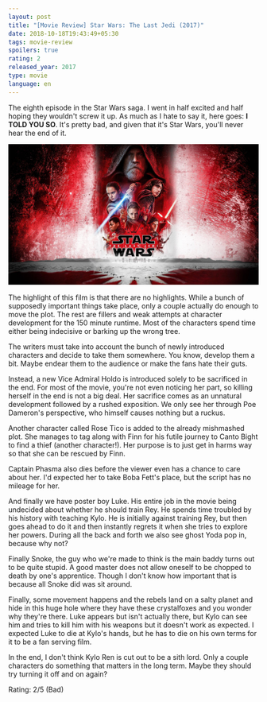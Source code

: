 ```yaml
---
layout: post
title: "[Movie Review] Star Wars: The Last Jedi (2017)"
date: 2018-10-18T19:43:49+05:30
tags: movie-review
spoilers: true
rating: 2
released_year: 2017
type: movie
language: en
---
```


The eighth episode in the Star Wars saga.
I went in half excited and half hoping they wouldn't screw it up.
As much as I hate to say it, here goes: **I TOLD YOU SO**.
It's pretty bad, and given that it's Star Wars, you'll never hear the end of it.

![Star Wars: The Last Jedi (2017)](/img/movie-poster-star-wars-the-last-jedi-2017.jpg 'Star Wars: The Last Jedi (2017)')

The highlight of this film is that there are no highlights.
While a bunch of supposedly important things take place, only a couple actually do enough to move the plot.
The rest are fillers and weak attempts at character development for the 150 minute runtime.
Most of the characters spend time either being indecisive or barking up the wrong tree.

The writers must take into account the bunch of newly introduced characters and decide to take them somewhere.
You know, develop them a bit.
Maybe endear them to the audience or make the fans hate their guts.

Instead, a new Vice Admiral Holdo is introduced solely to be sacrificed in the end.
For most of the movie, you're not even noticing her part, so killing herself in the end is not a big deal.
Her sacrifice comes as an unnatural development followed by a rushed exposition.
We only see her through Poe Dameron's perspective, who himself causes nothing but a ruckus.

Another character called Rose Tico is added to the already mishmashed plot.
She manages to tag along with Finn for his futile journey to Canto Bight to find a thief (another character!).
Her purpose is to just get in harms way so that she can be rescued by Finn.

Captain Phasma also dies before the viewer even has a chance to care about her.
I'd expected her to take Boba Fett's place, but the script has no mileage for her.

And finally we have poster boy Luke.
His entire job in the movie being undecided about whether he should train Rey.
He spends time troubled by his history with teaching Kylo.
He is initially against training Rey, but then goes ahead to do it and then instantly regrets it when she tries to explore her powers.
During all the back and forth we also see ghost Yoda pop in, because why not?

Finally Snoke, the guy who we're made to think is the main baddy turns out to be quite stupid.
A good master does not allow oneself to be chopped to death by one's apprentice.
Though I don't know how important that is because all Snoke did was sit around.

Finally, some movement happens and the rebels land on a salty planet and hide in this huge hole where they have these crystalfoxes and you wonder why they're there.
Luke appears but isn't actually there, but Kylo can see him and tries to kill him with his weapons but it doesn't work as expected.
I expected Luke to die at Kylo's hands, but he has to die on his own terms for it to be a fan serving film.

In the end, I don't think Kylo Ren is cut out to be a sith lord.
Only a couple characters do something that matters in the long term.
Maybe they should try turning it off and on again?

Rating: 2/5 (Bad)
